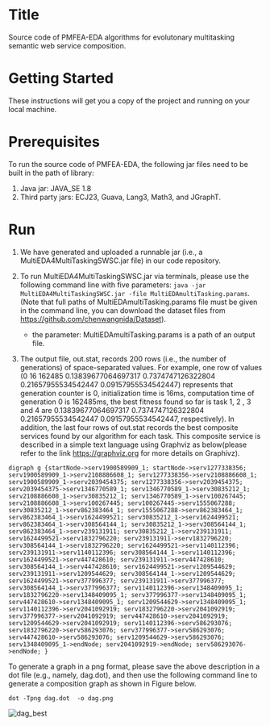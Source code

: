 # Title
Source code of PMFEA-EDA algorithms for evolutonary multitasking semantic web service composition.

# Getting Started
These instructions will get you a copy of the project and running on your local machine.

# Prerequisites

To run the source code of PMFEA-EDA, the following jar files need to be built in the path of library:

1. Java jar: JAVA_SE 1.8
2. Third party jars: ECJ23, Guava, Lang3, Math3, and JGraphT.

# Run 

1. We have generated and uploaded a runnable jar (i.e., a MultiEDA4MultiTaskingSWSC.jar file) in our code repository.

2. To run MultiEDA4MultiTaskingSWSC.jar via terminals, please use the following command line with five parameters: `java -jar MultiEDA4MultiTaskingSWSC.jar -file MultiEDAmultiTasking.params`. (Note that full paths of MultiEDAmultiTasking.params file must be given in the command line, you can download the dataset files from https://github.com/chenwangnida/Dataset).

   	- the parameter: MultiEDAmultiTasking.params is a path of an output file.

3. The output file, out.stat, records 200 rows (i.e., the number of generations) of space-separated values. For example, one row of values (0 16 162485 0.13839677064697317 0.7374747126322804 0.21657955534542447 0.09157955534542447) represents that generation counter is 0, initialization time is 16ms, computation time of generation 0 is 162485ms, the best fitness found so far is task 1, 2 , 3 and 4 are 0.13839677064697317 0.7374747126322804 0.21657955534542447 0.09157955534542447, respectively). In addition, the last four rows of out.stat records the best composite services found by our algorithm for each task. This composite service is described in a simple text language using Graphviz as below(please refer to the link https://graphviz.org for more details on Graphivz).

`digraph g {startNode->serv1900589909_1; startNode->serv1277338356; serv1900589909_1->serv2108886608_1; serv1277338356->serv2108886608_1; serv1900589909_1->serv2039454375; serv1277338356->serv2039454375; serv2039454375->serv1346770589_1; serv1346770589_1->serv30835212_1; serv2108886608_1->serv30835212_1; serv1346770589_1->serv100267445; serv2108886608_1->serv100267445; serv100267445->serv1555067288; serv30835212_1->serv862383464_1; serv1555067288->serv862383464_1; serv862383464_1->serv1624499521; serv30835212_1->serv1624499521; serv862383464_1->serv308564144_1; serv30835212_1->serv308564144_1; serv862383464_1->serv239131911; serv30835212_1->serv239131911; serv1624499521->serv1832796220; serv239131911->serv1832796220; serv308564144_1->serv1832796220; serv1624499521->serv1140112396; serv239131911->serv1140112396; serv308564144_1->serv1140112396; serv1624499521->serv447428610; serv239131911->serv447428610; serv308564144_1->serv447428610; serv1624499521->serv1209544629; serv239131911->serv1209544629; serv308564144_1->serv1209544629; serv1624499521->serv377996377; serv239131911->serv377996377; serv308564144_1->serv377996377; serv1140112396->serv1348409095_1; serv1832796220->serv1348409095_1; serv377996377->serv1348409095_1; serv447428610->serv1348409095_1; serv1209544629->serv1348409095_1; serv1140112396->serv2041092919; serv1832796220->serv2041092919; serv377996377->serv2041092919; serv447428610->serv2041092919; serv1209544629->serv2041092919; serv1140112396->serv586293076; serv1832796220->serv586293076; serv377996377->serv586293076; serv447428610->serv586293076; serv1209544629->serv586293076; serv1348409095_1->endNode; serv2041092919->endNode; serv586293076->endNode; }`


To generate a graph in a png format, please save the above description in a dot file (e.g., namely, dag.dot), and then use the following command line to generate a composition graph as shown in Figure below.

`dot -Tpng dag.dot  -o dag.png`


![dag_best](https://user-images.githubusercontent.com/20468313/130166954-2f3ca3ab-48c3-4670-a799-d45ab37dc246.png)

